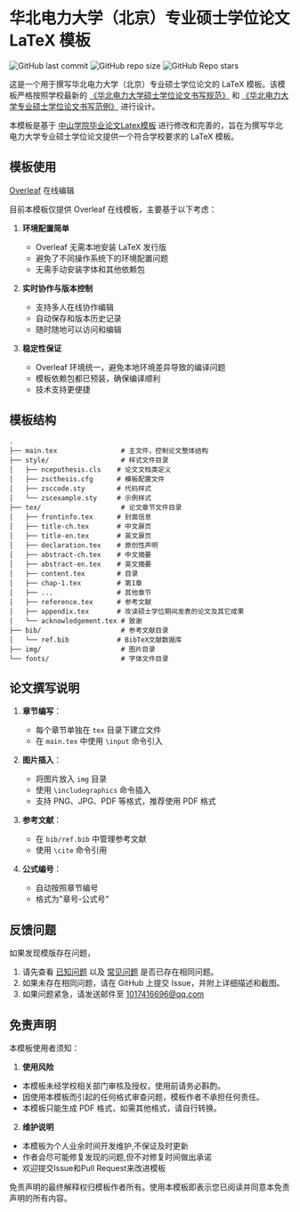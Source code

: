 # 华北电力大学（北京）专业硕士学位论文 LaTeX 模板

![GitHub last commit](https://img.shields.io/github/last-commit/1017416696/ncepu-pro-master-thesis)
![GitHub repo size](https://img.shields.io/github/repo-size/1017416696/ncepu-pro-master-thesis)
![GitHub Repo stars](https://img.shields.io/github/stars/1017416696/ncepu-pro-master-thesis)

这是一个用于撰写华北电力大学（北京）专业硕士学位论文的 LaTeX 模板。该模板严格按照学校最新的 [《华北电力大学硕士学位论文书写规范》](https://yjsy.ncepu.edu.cn/docs//2024-10/fdf479087edb4f54b9ebac87703079f6.doc) 和 [《华北电力大学专业硕士学位论文书写范例》](https://yjsy.ncepu.edu.cn/docs//2024-10/0bbce4267441432f876dce3fb45cda99.doc) 进行设计。

本模板是基于 [中山学院毕业论文Latex模板](https://gitee.com/yeyunxiaopan/zsc-cs-latex-thesis#2024-%E8%B0%83%E6%95%B4) 进行修改和完善的，旨在为撰写华北电力大学专业硕士学位论文提供一个符合学校要求的 LaTeX 模板。

## 模板使用

[Overleaf](https://www.overleaf.com/latex/templates/ncepu-pro-masters-thesis-template-unofficial-2024-hua-bei-dian-li-da-xue-zhuan-shuo-lun-wen-fei-guan-fang-mo-ban-2024/nhwbgkkzqyjg) 在线编辑

目前本模板仅提供 Overleaf 在线模板，主要基于以下考虑：

1. **环境配置简单**
   - Overleaf 无需本地安装 LaTeX 发行版
   - 避免了不同操作系统下的环境配置问题
   - 无需手动安装字体和其他依赖包

2. **实时协作与版本控制**
   - 支持多人在线协作编辑
   - 自动保存和版本历史记录
   - 随时随地可以访问和编辑

3. **稳定性保证**
   - Overleaf 环境统一，避免本地环境差异导致的编译问题
   - 模板依赖包都已预装，确保编译顺利
   - 技术支持更便捷


## 模板结构

```
.
├── main.tex                # 主文件，控制论文整体结构
├── style/                  # 样式文件目录
│   ├── nceputhesis.cls    # 论文文档类定义
│   ├── zscthesis.cfg      # 模板配置文件
│   ├── zsccode.sty        # 代码样式
│   └── zscexample.sty     # 示例样式
├── tex/                    # 论文章节文件目录
│   ├── frontinfo.tex      # 封面信息
│   ├── title-ch.tex       # 中文扉页
│   ├── title-en.tex       # 英文扉页
│   ├── declaration.tex    # 原创性声明
│   ├── abstract-ch.tex    # 中文摘要
│   ├── abstract-en.tex    # 英文摘要
│   ├── content.tex        # 目录
│   ├── chap-1.tex         # 第1章
│   ├── ...                # 其他章节
│   ├── reference.tex      # 参考文献
│   ├── appendix.tex       # 攻读硕士学位期间发表的论文及其它成果
│   └── acknowledgement.tex # 致谢
├── bib/                    # 参考文献目录
│   └── ref.bib            # BibTeX文献数据库
├── img/                    # 图片目录
└── fonts/                  # 字体文件目录
```

## 论文撰写说明

1. **章节编写**：
   - 每个章节单独在 `tex` 目录下建立文件
   - 在 `main.tex` 中使用 `\input` 命令引入

2. **图片插入**：
   - 将图片放入 `img` 目录
   - 使用 `\includegraphics` 命令插入
   - 支持 PNG、JPG、PDF 等格式，推荐使用 PDF 格式

3. **参考文献**：
   - 在 `bib/ref.bib` 中管理参考文献
   - 使用 `\cite` 命令引用

4. **公式编号**：
   - 自动按照章节编号
   - 格式为"章号-公式号"

## 反馈问题

如果发现模版存在问题，

1. 请先查看 [已知问题](https://github.com/1017416696/ncepu-pro-master-thesis/issues) 以及 [常见问题](https://github.com/1017416696/ncepu-pro-master-thesis/wiki/FAQ) 是否已存在相同问题。
2. 如果未存在相同问题，请在 GitHub 上提交 Issue，并附上详细描述和截图。
3. 如果问题紧急，请发送邮件至 1017416696@qq.com


## 免责声明 

本模板使用者须知：

1. **使用风险**

- 本模板未经学校相关部门审核及授权，使用前请务必斟酌。
- 因使用本模板而引起的任何格式审查问题，模板作者不承担任何责任。
- 本模板只能生成 PDF 格式，如需其他格式，请自行转换。


2. **维护说明**
- 本模板为个人业余时间开发维护,不保证及时更新
- 作者会尽可能修复发现的问题,但不对修复时间做出承诺
- 欢迎提交Issue和Pull Request来改进模板

免责声明的最终解释权归模板作者所有。使用本模板即表示您已阅读并同意本免责声明的所有内容。